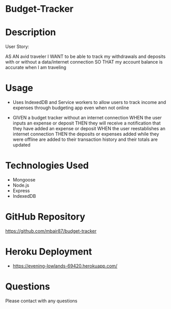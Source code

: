 # Budget-Tracker

# Description
User Story: 

AS AN avid traveler
I WANT to be able to track my withdrawals and deposits with or without a data/internet connection
SO THAT my account balance is accurate when I am traveling 

# Usage
* Uses IndexedDB and Service workers to allow users to track income and expenses through budgeting app even when not online

* GIVEN a budget tracker without an internet connection
WHEN the user inputs an expense or deposit
THEN they will receive a notification that they have added an expense or deposit
WHEN the user reestablishes an internet connection
THEN the deposits or expenses added while they were offline are added to their transaction history and their totals are updated

# Technologies Used
* Mongoose
* Node.js
* Express
* IndexedDB

# GitHub Repository
https://github.com/mbair87/budget-tracker

# Heroku Deployment
* https://evening-lowlands-69420.herokuapp.com/


# Questions
Please contact with any questions